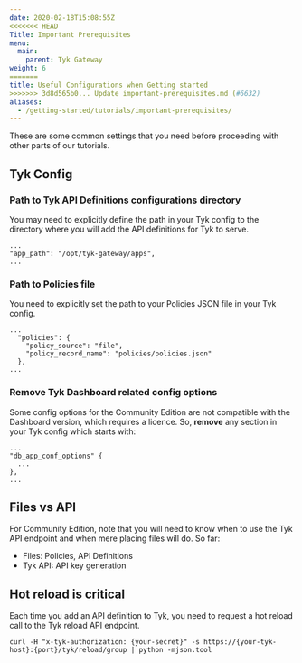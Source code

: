 ```yaml
---
date: 2020-02-18T15:08:55Z
<<<<<<< HEAD
Title: Important Prerequisites
menu:
  main:
    parent: Tyk Gateway
weight: 6
=======
title: Useful Configurations when Getting started
>>>>>>> 3d8d565b0... Update important-prerequisites.md (#6632)
aliases:
  - /getting-started/tutorials/important-prerequisites/
---
```


These are some common settings that you need before proceeding with other parts of our tutorials.

## Tyk Config

### Path to Tyk API Definitions configurations directory

You may need to explicitly define the path in your Tyk config to the directory where you will add
the API definitions for Tyk to serve.

```
...
"app_path": "/opt/tyk-gateway/apps",
...
```

### Path to Policies file

You need to explicitly set the path to your Policies JSON file in your Tyk config.

```
...
  "policies": {
    "policy_source": "file",
    "policy_record_name": "policies/policies.json"
  },
...
```

### Remove Tyk Dashboard related config options

Some config options for the Community Edition are not compatible with the Dashboard
version, which requires a licence. So, **remove** any section in your Tyk config which
starts with:

```
...
"db_app_conf_options" {
  ...
},
...
```

## Files vs API

For Community Edition, note that you will need to know when to use the Tyk API
endpoint and when mere placing files will do. So far:

- Files: Policies, API Definitions
- Tyk API: API key generation

## Hot reload is critical

Each time you add an API definition to Tyk, you need to request a hot reload call to the Tyk reload
API endpoint.

```
curl -H "x-tyk-authorization: {your-secret}" -s https://{your-tyk-host}:{port}/tyk/reload/group | python -mjson.tool
```
